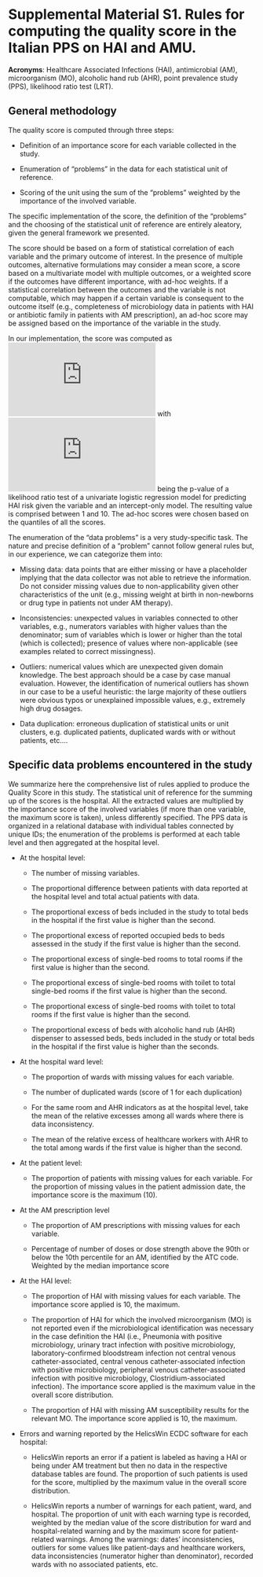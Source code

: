 
<!-- README.md is generated from README.Rmd. Please edit that file -->

# Supplemental Material S1. Rules for computing the quality score in the Italian PPS on HAI and AMU.

**Acronyms**: Healthcare Associated Infections (HAI), antimicrobial
(AM), microorganism (MO), alcoholic hand rub (AHR), point prevalence
study (PPS), likelihood ratio test (LRT).

## General methodology

The quality score is computed through three steps:

-   Definition of an importance score for each variable collected in the
    study.

-   Enumeration of “problems” in the data for each statistical unit of
    reference.

-   Scoring of the unit using the sum of the “problems” weighted by the
    importance of the involved variable.

The specific implementation of the score, the definition of the
“problems” and the choosing of the statistical unit of reference are
entirely aleatory, given the general framework we presented.

The score should be based on a form of statistical correlation of each
variable and the primary outcome of interest. In the presence of
multiple outcomes, alternative formulations may consider a mean score, a
score based on a multivariate model with multiple outcomes, or a
weighted score if the outcomes have different importance, with ad-hoc
weights. If a statistical correlation between the outcomes and the
variable is not computable, which may happen if a certain variable is
consequent to the outcome itself (e.g., completeness of microbiology
data in patients with HAI or antibiotic family in patients with AM
prescription), an ad-hoc score may be assigned based on the importance
of the variable in the study.

In our implementation, the score was computed as
![10^{(1-p.value\_{LRT})}](https://latex.codecogs.com/png.latex?10%5E%7B%281-p.value_%7BLRT%7D%29%7D "10^{(1-p.value_{LRT})}")
with
![p.value\_{LRT}](https://latex.codecogs.com/png.latex?p.value_%7BLRT%7D "p.value_{LRT}")
being the p-value of a likelihood ratio test of a univariate logistic
regression model for predicting HAI risk given the variable and an
intercept-only model. The resulting value is comprised between 1 and 10.
The ad-hoc scores were chosen based on the quantiles of all the scores.

The enumeration of the “data problems” is a very study-specific task.
The nature and precise definition of a “problem” cannot follow general
rules but, in our experience, we can categorize them into:

-   Missing data: data points that are either missing or have a
    placeholder implying that the data collector was not able to
    retrieve the information. Do not consider missing values due to
    non-applicability given other characteristics of the unit (e.g.,
    missing weight at birth in non-newborns or drug type in patients not
    under AM therapy).

-   Inconsistencies: unexpected values in variables connected to other
    variables, e.g., numerators variables with higher values than the
    denominator; sum of variables which is lower or higher than the
    total (which is collected); presence of values where non-applicable
    (see examples related to correct missingness).

-   Outliers: numerical values which are unexpected given domain
    knowledge. The best approach should be a case by case manual
    evaluation. However, the identification of numerical outliers has
    shown in our case to be a useful heuristic: the large majority of
    these outliers were obvious typos or unexplained impossible values,
    e.g., extremely high drug dosages.

-   Data duplication: erroneous duplication of statistical units or unit
    clusters, e.g. duplicated patients, duplicated wards with or without
    patients, etc….

## Specific data problems encountered in the study

We summarize here the comprehensive list of rules applied to produce the
Quality Score in this study. The statistical unit of reference for the
summing up of the scores is the hospital. All the extracted values are
multiplied by the importance score of the involved variables (if more
than one variable, the maximum score is taken), unless differently
specified. The PPS data is organized in a relational database with
individual tables connected by unique IDs; the enumeration of the
problems is performed at each table level and then aggregated at the
hospital level.

-   At the hospital level:

    -   The number of missing variables.

    -   The proportional difference between patients with data reported
        at the hospital level and total actual patients with data.

    -   The proportional excess of beds included in the study to total
        beds in the hospital if the first value is higher than the
        second.

    -   The proportional excess of reported occupied beds to beds
        assessed in the study if the first value is higher than the
        second.

    -   The proportional excess of single-bed rooms to total rooms if
        the first value is higher than the second.

    -   The proportional excess of single-bed rooms with toilet to total
        single-bed rooms if the first value is higher than the second.

    -   The proportional excess of single-bed rooms with toilet to total
        rooms if the first value is higher than the second.

    -   The proportional excess of beds with alcoholic hand rub (AHR)
        dispenser to assessed beds, beds included in the study or total
        beds in the hospital if the first value is higher than the
        seconds.

-   At the hospital ward level:

    -   The proportion of wards with missing values for each variable.

    -   The number of duplicated wards (score of 1 for each duplication)

    -   For the same room and AHR indicators as at the hospital level,
        take the mean of the relative excesses among all wards where
        there is data inconsistency.

    -   The mean of the relative excess of healthcare workers with AHR
        to the total among wards if the first value is higher than the
        second.

-   At the patient level:

    -   The proportion of patients with missing values for each
        variable. For the proportion of missing values in the patient
        admission date, the importance score is the maximum (10).

-   At the AM prescription level

    -   The proportion of AM prescriptions with missing values for each
        variable.

    -   Percentage of number of doses or dose strength above the 90th or
        below the 10th percentile for an AM, identified by the ATC code.
        Weighted by the median importance score

-   At the HAI level:

    -   The proportion of HAI with missing values for each variable. The
        importance score applied is 10, the maximum.

    -   The proportion of HAI for which the involved microorganism (MO)
        is not reported even if the microbiological identification was
        necessary in the case definition the HAI (i.e., Pneumonia with
        positive microbiology, urinary tract infection with positive
        microbiology, laboratory-confirmed bloodstream infection not
        central venous catheter-associated, central venous
        catheter-associated infection with positive microbiology,
        peripheral venous catheter-associated infection with positive
        microbiology, Clostridium-associated infection). The importance
        score applied is the maximum value in the overall score
        distribution.

    -   The proportion of HAI with missing AM susceptibility results for
        the relevant MO. The importance score applied is 10, the
        maximum.

-   Errors and warning reported by the HelicsWin ECDC software for each
    hospital:

    -   HelicsWin reports an error if a patient is labeled as having a
        HAI or being under AM treatment but then no data in the
        respective database tables are found. The proportion of such
        patients is used for the score, multiplied by the maximum value
        in the overall score distribution.

    -   HelicsWin reports a number of warnings for each patient, ward,
        and hospital. The proportion of unit with each warning type is
        recorded, weighted by the median value of the score distribution
        for ward and hospital-related warning and by the maximum score
        for patient-related warnings. Among the warnings: dates’
        inconsistencies, outliers for some values like patient-days and
        healthcare workers, data inconsistencies (numerator higher than
        denominator), recorded wards with no associated patients, etc.
